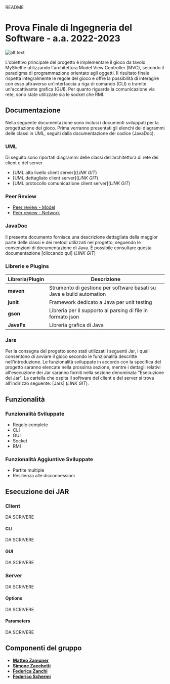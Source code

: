 README

# Prova Finale di Ingegneria del Software - a.a. 2022-2023

![alt text](https://www.craniocreations.it/storage/media/products/54/112/My_Shelfie_box_ITA-ENG.png)

L'obiettivo principale del progetto è implementare il gioco da tavolo MyShelfie utilizzando l'architettura Model View
Controller (MVC), secondo il paradigma di programmazione orientato agli oggetti. Il risultato finale rispetta
integralmente le regole del gioco e offre la possibilità di interagire con esso attraverso un'interfaccia a riga di
comando (CLI) o tramite un'accattivante grafica (GUI). Per quanto riguarda la comunicazione via rete, sono state
utilizzate sia le socket che RMI.

## Documentazione

Nella seguente documentazione sono inclusi i documenti sviluppati per la progettazione del gioco. Prima verranno
presentati gli elenchi dei diagrammi delle classi in UML, seguiti dalla documentazione del codice (JavaDoc).

### UML

Di seguito sono riportati diagrammi delle classi dell’architettura di rete dei client e del server

- [UML alto livello client server](*LINK GIT*)
- [UML dettagliato client server](*LINK GIT*)
- [UML protocollo comunicazione client server](*LINK GIT*)

### Peer Review

- [Peer review - Model](https://github.com/matteozamu/ing-sw-2023-zamuner-zacchetti-zanchi-schermi/blob/main/Peer%20review%20Model%20-%20GC5.md)
- [Peer review - Network ](https://github.com/matteozamu/ing-sw-2023-zamuner-zacchetti-zanchi-schermi/blob/main/Peer%20Review%20Network%20-%20GC5.md)

### JavaDoc

Il presente documento fornisce una descrizione dettagliata della maggior parte delle classi e dei metodi utilizzati nel
progetto, seguendo le convenzioni di documentazione di Java. È possibile consultare questa
documentazione [cliccando qui] (*LINK GIT*)

### Librerie e Plugins

| Libreria/Plugin | Descrizione                                                          |
|-----------------|----------------------------------------------------------------------|
| __maven__       | Strumento di gestione per software basati su Java e build automation |
| __junit__       | Framework dedicato a Java per unit testing                           |
| __gson__        | Libreria per il supporto al parsing di file in formato json          |
| __JavaFx__      | Libreria grafica di Java                                             |

### Jars

Per la consegna del progetto sono stati utilizzati i seguenti Jar, i quali consentono di avviare il gioco secondo le
funzionalità descritte nell'introduzione. Le funzionalità sviluppate in accordo con la specifica del progetto saranno
elencate nella prossima sezione, mentre i dettagli relativi all'esecuzione dei Jar saranno forniti nella sezione
denominata "Esecuzione dei Jar". La cartella che ospita il software del client e del server si trova all'indirizzo
seguente: [Jars] (*LINK GIT*).

## Funzionalità

### Funzionalità Sviluppate

- Regole complete
- CLI
- GUI
- Socket
- RMI

### Funzionalità Aggiuntive Sviluppate

- Partite multiple
- Resilienza alle disconnessioni

## Esecuzione dei JAR

### Client

DA SCRIVERE

#### CLI

DA SCRIVERE

#### GUI

DA SCRIVERE

### Server

DA SCRIVERE

#### Options

DA SCRIVERE

#### Parameters

DA SCRIVERE

## Componenti del gruppo

- [__Matteo Zamuner__](https://github.com/matteozamu)
- [__Simone Zacchetti__](https://github.com/SimoneZacchetti)
- [__Federica Zanchi__](https://github.com/federicazanchi)
- [__Federico Schermi__](https://github.com/federicoschermi)